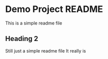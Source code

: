 # Demo Project README

This is a simple readme file

## Heading 2

Still just a simple readme file
It really is
